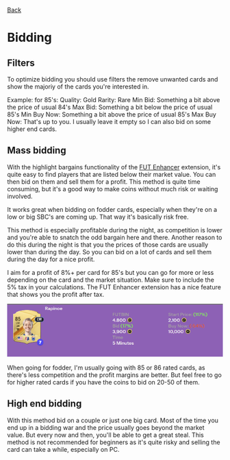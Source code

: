 [Back](README.md)

# Bidding

## Filters
To optimize bidding you should use filters the remove unwanted cards and show the majoriy of the cards you're interested in.

Example: for 85's:
Quality: Gold
Rarity: Rare
Min Bid: Something a bit above the price of usual 84's
Max Bid: Something a bit below the price of usual 85's
Min Buy Now: Something a bit above the price of usual 85's
Max Buy Now: That's up to you. I usually leave it empty so I can also bid on some higher end cards.


## Mass bidding
With the highlight bargains functionality of the [FUT Enhancer](tools.md) extension, it's quite easy to find players that are listed below their market value. You can then bid on them and sell them for a profit. This method is quite time consuming, but it's a good way to make coins without much risk or waiting involved.

It works great when bidding on fodder cards, especially when they're on a low or big SBC's are coming up. That way it's basically risk free.

This method is especially profitable during the night, as competition is lower and you're able to snatch the odd bargain here and there. Another reason to do this during the night is that you the prices of those cards are usually lower than during the day. So you can bid on a lot of cards and sell them during the day for a nice profit.

I aim for a profit of 8%+ per card for 85's but you can go for more or less depending on the card and the market situation. Make sure to include the 5% tax in your calculations. The FUT Enhancer extension has a nice feature that shows you the profit after tax.

![FUT Enhancer profit after tax](assets/fut-enhancer-profit-after-tax.png)

When going for fodder, I'm usually going with 85 or 86 rated cards, as there's less competition and the profit margins are better. But feel free to go for higher rated cards if you have the coins to bid on 20-50 of them.

## High end bidding
With this method bid on a couple or just one big card. Most of the time you end up in a bidding war and the price usually goes beyond the market value. But every now and then, you'll be able to get a great steal. This method is not recommended for beginners as it's quite risky and selling the card can take a while, especially on PC.